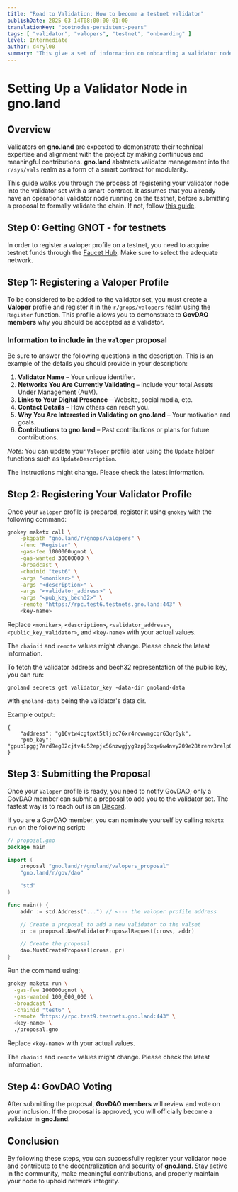 ```yaml
---
title: "Road to Validation: How to become a testnet validator"
publishDate: 2025-03-14T08:00:00-01:00
translationKey: "bootnodes-persistent-peers"
tags: [ "validator", "valopers", "testnet", "onboarding" ]
level: Intermediate
author: d4ryl00
summary: "This give a set of information on onboarding a validator node: how to register as a validator operator (valoper) in the registry and how to submit a validator proposal"
---
```


# Setting Up a Validator Node in gno.land

## Overview

Validators on **gno.land** are expected to demonstrate their technical expertise and alignment with the project by
making continuous and meaningful contributions. **gno.land** abstracts validator management into the `r/sys/vals` realm
as a form of a smart contract for modularity.

This guide walks you through the process of registering your validator node into the validator set with a
smart-contract. It assumes that you already have an operational validator node running on the testnet, before submitting
a proposal to formally validate the chain. If not, follow [this guide](https://gnops.io/articles/guides/remote-chain/).

## Step 0: Getting GNOT - for testnets

In order to register a valoper profile on a testnet, you need to acquire testnet funds through
the [Faucet Hub](https://faucet.gno.land). Make sure to select the adequate network.

## Step 1: Registering a Valoper Profile

To be considered to be added to the validator set, you must create a **Valoper** profile and register it in the
`r/gnops/valopers` realm using the `Register` function. This profile allows you to demonstrate to **GovDAO members**
why you should be accepted as a validator.

### Information to include in the `valoper` proposal

Be sure to answer the following questions in the description. This is an example of the details you should provide in
your description:

1. **Validator Name** – Your unique identifier.
2. **Networks You Are Currently Validating** – Include your total Assets Under Management (AuM).
3. **Links to Your Digital Presence** – Website, social media, etc.
4. **Contact Details** – How others can reach you.
5. **Why You Are Interested in Validating on gno.land** – Your motivation and goals.
6. **Contributions to gno.land** – Past contributions or plans for future contributions.

_Note:_ You can update your `Valoper` profile later using the `Update` helper functions such as `UpdateDescription`.

The instructions might change. Please check the latest information.

## Step 2: Registering Your Validator Profile

Once your `Valoper` profile is prepared, register it using `gnokey` with the following command:

```sh
gnokey maketx call \
    -pkgpath "gno.land/r/gnops/valopers" \
    -func "Register" \
    -gas-fee 1000000ugnot \
    -gas-wanted 30000000 \
    -broadcast \
    -chainid "test6" \
    -args "<moniker>" \
    -args "<description>" \
    -args "<validator_address>" \
    -args "<pub_key_bech32>" \
    -remote "https://rpc.test6.testnets.gno.land:443" \
    <key-name>
```

Replace `<moniker>`, `<description>`, `<validator_address>`, `<public_key_validator>`, and `<key-name>` with your actual
values.

The `chainid` and `remote` values might change. Please check the latest information.

To fetch the validator address and bech32 representation of the public key, you can run:

```shell
gnoland secrets get validator_key -data-dir gnoland-data
```

with `gnoland-data` being the validator's data dir.

Example output:

```shell
{
    "address": "g16vtw4cgtpxt5tljzc76xr4rcwwmgcqr63qr6yk",
    "pub_key": "gpub1pggj7ard9eg82cjtv4u52epjx56nzwgjyg9zpj3xqx6w4nvy209e28trenv3relp04jt37p0rg2pn4hyy4k0uf2vgexegj"
}
```

## Step 3: Submitting the Proposal

Once your `Valoper` profile is ready, you need to notify GovDAO; only a GovDAO member can submit a proposal to add you
to the validator set. The fastest way is to reach out is on [Discord](https://discord.gg/gnoland).

If you are a GovDAO member, you can nominate yourself by calling `maketx run` on the following script:

```go
// proposal.gno
package main

import (
	proposal "gno.land/r/gnoland/valopers_proposal"
	"gno.land/r/gov/dao"

	"std"
)

func main() {
	addr := std.Address("...") // <--- the valoper profile address

	// Create a proposal to add a new validator to the valset
	pr := proposal.NewValidatorProposalRequest(cross, addr)

	// Create the proposal
	dao.MustCreateProposal(cross, pr)
}
```

Run the command using:

```sh
gnokey maketx run \
  -gas-fee 100000ugnot \
  -gas-wanted 100_000_000 \
  -broadcast \
  -chainid "test6" \
  -remote "https://rpc.test9.testnets.gno.land:443" \
  <key-name> \
  ./proposal.gno
```

Replace `<key-name>` with your actual values.

The `chainid` and `remote` values might change. Please check the latest information.

## Step 4: GovDAO Voting

After submitting the proposal, **GovDAO members** will review and vote on your inclusion. If the proposal is approved,
you will officially become a validator in **gno.land**.

## Conclusion

By following these steps, you can successfully register your validator node and contribute to the decentralization and
security of **gno.land**. Stay active in the community, make meaningful contributions, and properly maintain your node
to uphold network integrity.
